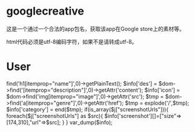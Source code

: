 # googlecreative
这是一个通过一个合法的app包名，获取该app在Google store上的素材等。

html代码必须是utf-8编码字符，如果不是请转成utf-8。

# User
<?php
    use \Kernel\cURL;
    require 'vendor/autoload.php';
    $package_name = 'com.tencent.mm';
    $h1= 'en';
    $url = 'https://play.google.com/store/apps/details?id=' . $package_name . '&hl='.$h1;
    $html = cURL::curlInit($url);
    $dom = new \Kernel\HtmlDom($html);
    $info = [];
    $info['app_name'] = $dom->find('h1[itemprop="name"]',0)->getPlainText();
    $info['des'] = $dom->find('[itemprop="description"]',0)->getAttr('content');
    $info['icon'] = $dom->find('img[itemprop="image"]',0)->getAttr('src');
    $tmp = $dom->find('a[itemprop="genre"]',0)->getAttr('href');
    $tmp = explode('/',$tmp);
    $info['category'] = end($tmp);
    if(is_array($j["screenshotUrls"])){
        foreach($j["screenshotUrls"] as $src){
            $info['screenshot'][]=["size"=>[174,310],"url"=>$src];
        }
    }
    var_dump($info);


